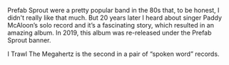 Prefab Sprout were a pretty popular band in the 80s that, to be honest, I didn't really like that much.  But 20 years later I heard about singer Paddy McAloon’s solo record and it’s a fascinating story, which resulted in an amazing album. In 2019, this album  was re-released under the Prefab Sprout banner.

I Trawl The Megahertz is the second in a pair of “spoken word” records.
